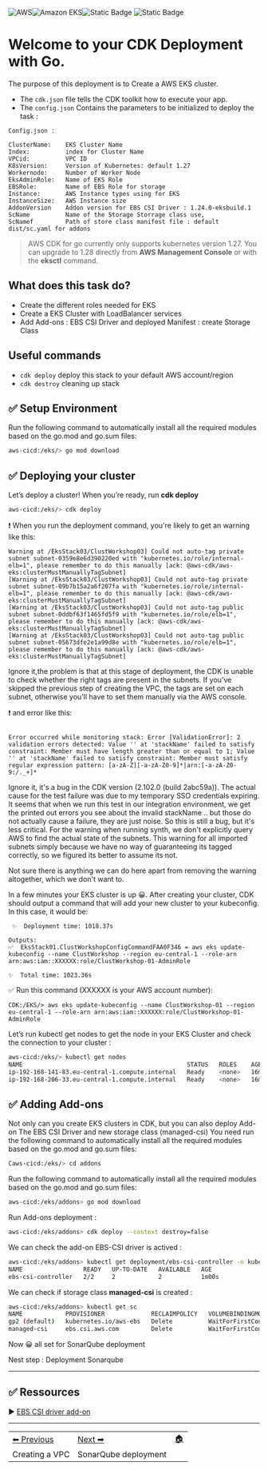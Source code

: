 ![AWS](https://img.shields.io/badge/AWS-%23FF9900.svg?style=for-the-badge&logo=amazon-aws&logoColor=white)![Amazon EKS](https://img.shields.io/static/v1?style=for-the-badge&message=Amazon+EKS&color=222222&logo=Amazon+ECS&logoColor=FF9900&label=)![Static Badge](https://img.shields.io/badge/Go-v1.21-blue:) ![Static Badge](https://img.shields.io/badge/AWS_CDK-v2.96.2-blue:)


# Welcome to your CDK Deployment with Go.

The purpose of this deployment is to Create a AWS EKS cluster.


* The `cdk.json` file tells the CDK toolkit how to execute your app.
* The `config.json` Contains the parameters to be initialized to deploy the task :
```
Config.json :

ClusterName:	EKS Cluster Name
Index:          index for Cluster Name
VPCid:          VPC ID
K8sVersion:     Version of Kubernetes: default 1.27
Workernode:     Number of Worker Node        
EksAdminRole:   Name of EKS Role
EBSRole:        Name of EBS Role for storage
Instance:       AWS Instance types using for EKS
InstanceSize:   AWS Instance size
AddonVersion	Addon version for EBS CSI Driver : 1.24.0-eksbuild.1
ScName          Name of the Storage Storrage class use,
ScNamef         Path of store class manifest file : default dist/sc.yaml for addons
```    

> AWS CDK for go currently only supports kubernetes version 1.27.
> You can upgrade to 1.28 directly from **AWS Management Console** or with the **eksctl** command.

## What does this task do?

- Create the different roles needed for EKS
- Create a EKS Cluster with LoadBalancer services
- Add Add-ons : EBS CSI Driver and deployed Manifest : create Storage Class

## Useful commands

 * `cdk deploy`      deploy this stack to your default AWS account/region
 * `cdk destroy`     cleaning up stack

## ✅ Setup Environment

Run the following command to automatically install all the required modules based on the go.mod and go.sum files:

```bash
aws-cicd:/eks/> go mod download

``` 

## ✅ Deploying your cluster

Let’s deploy a cluster! When you’re ready, run **cdk deploy**

```bash
aws-cicd:/eks/> cdk deploy

``` 

❗️ When you run the deployment command, you're likely to get an warning like this: 

``` 
Warning at /EksStack03/ClustWorkshop03] Could not auto-tag private subnet subnet-0359e8e6d390220ed with "kubernetes.io/role/internal-elb=1", please remember to do this manually [ack: @aws-cdk/aws-eks:clusterMustManuallyTagSubnet]
[Warning at /EksStack03/ClustWorkshop03] Could not auto-tag private subnet subnet-09b7b15a2a6f207fa with "kubernetes.io/role/internal-elb=1", please remember to do this manually [ack: @aws-cdk/aws-eks:clusterMustManuallyTagSubnet]
[Warning at /EksStack03/ClustWorkshop03] Could not auto-tag public subnet subnet-0ddbf63f1465fd5f9 with "kubernetes.io/role/elb=1", please remember to do this manually [ack: @aws-cdk/aws-eks:clusterMustManuallyTagSubnet]
[Warning at /EksStack03/ClustWorkshop03] Could not auto-tag public subnet subnet-05673dfe2e1a99d8e with "kubernetes.io/role/elb=1", please remember to do this manually [ack: @aws-cdk/aws-eks:clusterMustManuallyTagSubnet]
``` 

Ignore it,the problem is that at this stage of deployment, the CDK is unable to check whether the right tags are present in the subnets.
If you've skipped the previous step of creating the VPC, the tags are set on each subnet, otherwise you'll have to set them manually via the AWS console.


❗️ and error like this:
``` 

Error occurred while monitoring stack: Error [ValidationError]: 2 validation errors detected: Value '' at 'stackName' failed to satisfy constraint: Member must have length greater than or equal to 1; Value '' at 'stackName' failed to satisfy constraint: Member must satisfy regular expression pattern: [a-zA-Z][-a-zA-Z0-9]*|arn:[-a-zA-Z0-9:/._+]*

``` 

Ignore it, it's a bug in the CDK version (2.102.0 (build 2abc59a)).
The actual cause for the test failure  was due to my temporary SSO credentials expiring. It seems that when we run this test in our integration environment, we get the printed out errors you see about the invalid stackName .. but those do not actually cause a failure, they are just noise. So this is still a bug, but it's less critical.
For the warning when running synth, we don't explicitly query AWS to find the actual state of the subnets. This warning for all imported subnets simply because we have no way of guaranteeing its tagged correctly, so we figured its better to assume its not.

Not sure there is anything we can do here apart from removing the warning altogether, which we don't want to.

In a few minutes your EKS cluster is up 😀.
After creating your cluster, CDK should output a command that will add your new cluster to your kubeconfig. In this case, it would be:

``` 
 ✨  Deployment time: 1018.37s

Outputs:
✅  EksStack01.ClustWorkshopConfigCommandFAA0F346 = aws eks update-kubeconfig --name ClustWorkshop --region eu-central-1 --role-arn arn:aws:iam::XXXXXX:role/ClustWorkshop-01-AdminRole

✨  Total time: 1023.36s
``` 

✅ Run this command (XXXXXX is your AWS account number):

``` 
CDK:/EKS/> aws eks update-kubeconfig --name ClustWorkshop-01 --region eu-central-1 --role-arn arn:aws:iam::XXXXXX:role/ClustWorkshop-01-AdminRole

``` 
Let’s run kubectl get nodes to get the node in your EKS Cluster and check the connection to your cluster :

```bash 
aws-cicd:/eks/> kubectl get nodes
NAME                                              STATUS   ROLES    AGE   VERSION
ip-192-168-141-83.eu-central-1.compute.internal   Ready    <none>   16m   v1.27.5-eks-43840fb
ip-192-168-206-33.eu-central-1.compute.internal   Ready    <none>   16m   v1.27.5-eks-43840fb
``` 

## ✅ Adding Add-ons

Not only can you create EKS clusters in CDK, but you can also deploy Add-on The EBS CSI Driver and new storage class (managed-csi)
You need run the following command to automatically install all the required modules based on the go.mod and go.sum files:

```bash
Caws-cicd:/eks/> cd addons
```

Run the following command to automatically install all the required modules based on the go.mod and go.sum files:

```bash
aws-cicd:/eks/addons> go mod download
``` 
Run Add-ons deployment :

```bash 
aws-cicd:/eks/addons> cdk deploy --context destroy=false
```

We can check the add-on EBS-CSI driver is actived :
```bash
aws-cicd:/eks/addons> kubectl get deployment/ebs-csi-controller -n kube-system
NAME                 READY   UP-TO-DATE   AVAILABLE   AGE
ebs-csi-controller   2/2     2            2           1m00s
``` 


We can check if storage class **managed-csi** is created  :
```bash 
aws-cicd:/eks/addons> kubectl get sc
NAME            PROVISIONER             RECLAIMPOLICY   VOLUMEBINDINGMODE      ALLOWVOLUMEEXPANSION   AGE
gp2 (default)   kubernetes.io/aws-ebs   Delete          WaitForFirstConsumer   false                  12h
managed-csi     ebs.csi.aws.com         Delete          WaitForFirstConsumer   false                  1m56s

``` 

Now 😀 all set for SonarQube deployment 

Nest step : Deployment Sonarqube

----

## ✅ Ressources

▶️ [EBS CSI driver add-on](https://docs.aws.amazon.com/eks/latest/userguide/managing-ebs-csi.html)

-----
<table>
<tr style="border: 0px transparent">
	<td style="border: 0px transparent"> <a href="../vpc/README.md" title="Creating a VPC">⬅ Previous</a></td><td style="border: 0px transparent"><a href="../sonarqube/README.md" title="SonarQube deployment">Next ➡</a></td><td style="border: 0px transparent"><a href="../README.md" title="home">🏠</a></td>
</tr>
<tr style="border: 0px transparent">
<td style="border: 0px transparent">Creating a VPC</td><td style="border: 0px transparent">SonarQube deployment</td><td style="border: 0px transparent"></td>
</tr>

</table>
